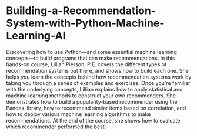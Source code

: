 # Building-a-Recommendation-System-with-Python-Machine-Learning-AI
Discovering how to use Python—and some essential machine learning concepts—to build programs that can make recommendations. In this hands-on course, Lillian Pierson, P.E. covers the different types of recommendation systems out there, and shows how to build each one. She helps you learn the concepts behind how recommendation systems work by taking you through a series of examples and exercises. Once you're familiar with the underlying concepts, Lillian explains how to apply statistical and machine learning methods to construct your own recommenders. She demonstrates how to build a popularity-based recommender using the Pandas library, how to recommend similar items based on correlation, and how to deploy various machine learning algorithms to make recommendations. At the end of the course, she shows how to evaluate which recommender performed the best.
